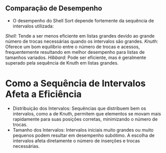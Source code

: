 ## Comparação de Desempenho
- O desempenho do Shell Sort depende fortemente da sequência de intervalos utilizada:

*Shell:* Tende a ser menos eficiente em listas grandes devido ao grande número de trocas necessárias quando os intervalos são grandes.
*Knuth:* Oferece um bom equilíbrio entre o número de trocas e acessos, frequentemente resultando em melhor desempenho para listas de tamanhos variados.
*Hibbard:* Pode ser eficiente, mas é geralmente superado pela sequência de Knuth em listas grandes.

# Como a Sequência de Intervalos Afeta a Eficiência
- Distribuição dos Intervalos: Sequências que distribuem bem os intervalos, como a de Knuth, permitem que elementos se movam mais rapidamente para suas posições corretas, minimizando o número de trocas.
- Tamanho dos Intervalos: Intervalos iniciais muito grandes ou muito pequenos podem resultar em desempenho subótimo. A escolha de intervalos afeta diretamente o número de inserções e trocas necessárias.